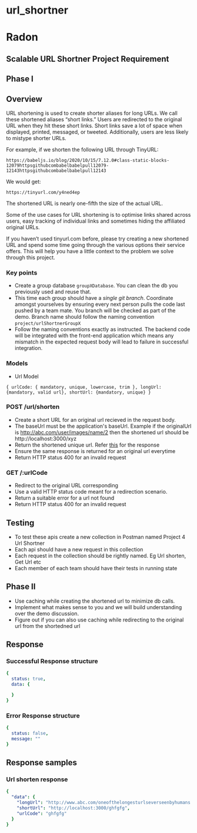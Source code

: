 # url_shortner


# Radon

## Scalable URL Shortner Project Requirement

## Phase I

## Overview
URL shortening is used to create shorter aliases for long URLs. We call these shortened aliases “short links.” Users are redirected to the original URL when they hit these short links. Short links save a lot of space when displayed, printed, messaged, or tweeted. Additionally, users are less likely to mistype shorter URLs.

For example, if we shorten the following URL through TinyURL:

```
https://babeljs.io/blog/2020/10/15/7.12.0#class-static-blocks-12079httpsgithubcombabelbabelpull12079-12143httpsgithubcombabelbabelpull12143
```

We would get:

```
https://tinyurl.com/y4ned4ep
```

The shortened URL is nearly one-fifth the size of the actual URL.

Some of the use cases for URL shortening is to optimise links shared across users, easy tracking of individual links and sometimes hiding the affiliated original URLs.

If you haven’t used tinyurl.com before, please try creating a new shortened URL and spend some time going through the various options their service offers. This will help you have a little context to the problem we solve through this project.

### Key points
- Create a group database `groupXDatabase`. You can clean the db you previously used and reuse that.
- This time each group should have a *single git branch*. Coordinate amongst yourselves by ensuring every next person pulls the code last pushed by a team mate. You branch will be checked as part of the demo. Branch name should follow the naming convention `project/urlShortnerGroupX`
- Follow the naming conventions exactly as instructed. The backend code will be integrated with the front-end application which means any mismatch in the expected request body will lead to failure in successful integration.

### Models
- Url Model
```
{ urlCode: { mandatory, unique, lowercase, trim }, longUrl: {mandatory, valid url}, shortUrl: {mandatory, unique} }
```

### POST /url/shorten
- Create a short URL for an original url recieved in the request body.
- The baseUrl must be the application's baseUrl. Example if the originalUrl is http://abc.com/user/images/name/2 then the shortened url should be http://localhost:3000/xyz
- Return the shortened unique url. Refer [this](#url-shorten-response) for the response
- Ensure the same response is returned for an original url everytime
- Return HTTP status 400 for an invalid request

### GET /:urlCode
- Redirect to the original URL corresponding
- Use a valid HTTP status code meant for a redirection scenario.
- Return a suitable error for a url not found
- Return HTTP status 400 for an invalid request

## Testing 
- To test these apis create a new collection in Postman named Project 4 Url Shortner
- Each api should have a new request in this collection
- Each request in the collection should be rightly named. Eg  Url shorten, Get Url etc
- Each member of each team should have their tests in running state

## Phase II
- Use caching while creating the shortened url to minimize db calls.
- Implement what makes sense to you and we will build understanding over the demo discussion. 
- Figure out if you can also use caching while redirecting to the original url from the shortedned url

## Response

### Successful Response structure
```yaml
{
  status: true,
  data: {

  }
}
```
### Error Response structure
```yaml
{
  status: false,
  message: ""
}
```
## Response samples

### Url shorten response
```yaml
{
  "data": {
    "longUrl": "http://www.abc.com/oneofthelongesturlseverseenbyhumans.com",
    "shortUrl": "http://localhost:3000/ghfgfg",
    "urlCode": "ghfgfg"
  } 
}

```
